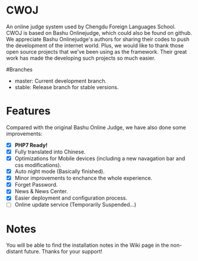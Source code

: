 # CWOJ
An online judge system used by Chengdu Foreign Languages School.
CWOJ is based on Bashu Onlinejudge, which could also be found on github. We appreciate Bashu Onlinejudge's authors for sharing their codes to push the development of the internet world.
Plus, we would like to thank those open source projects that we've been using as the framework. Their great work has made the developing such projects so much easier.

#Branches
- master: Current development branch.
- stable: Release branch for stable versions.

# Features
Compared with the original Bashu Online Judge, we have also done some improvements:
- [X] <b>PHP7 Ready!</b>
- [X] Fully translated into Chinese.
- [X] Optimizations for Mobile devices (including a new navagation bar and css modifications).
- [X] Auto night mode (Basically finished).
- [X] Minor improvements to enchance the whole experience.
- [X] Forget Password.
- [X] News & News Center.
- [X] Easier deployment and configuration process.
- [ ] Online update service (Temporarily Suspended...)

# Notes
You will be able to find the installation notes in the Wiki page in the non-distant future. Thanks for your support!
